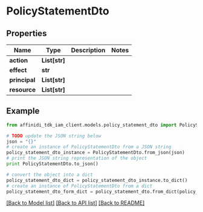 # PolicyStatementDto

## Properties

| Name          | Type          | Description | Notes |
| ------------- | ------------- | ----------- | ----- |
| **action**    | **List[str]** |             |
| **effect**    | **str**       |             |
| **principal** | **List[str]** |             |
| **resource**  | **List[str]** |             |

## Example

```python
from affinidi_tdk_iam_client.models.policy_statement_dto import PolicyStatementDto

# TODO update the JSON string below
json = "{}"
# create an instance of PolicyStatementDto from a JSON string
policy_statement_dto_instance = PolicyStatementDto.from_json(json)
# print the JSON string representation of the object
print PolicyStatementDto.to_json()

# convert the object into a dict
policy_statement_dto_dict = policy_statement_dto_instance.to_dict()
# create an instance of PolicyStatementDto from a dict
policy_statement_dto_form_dict = policy_statement_dto.from_dict(policy_statement_dto_dict)
```

[[Back to Model list]](../README.md#documentation-for-models) [[Back to API list]](../README.md#documentation-for-api-endpoints) [[Back to README]](../README.md)
